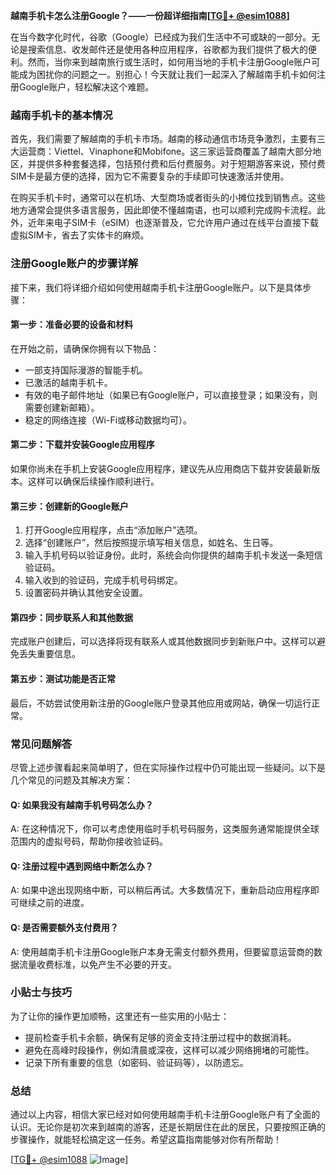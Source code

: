 **越南手机卡怎么注册Google？——一份超详细指南[[TG💪+ @esim1088](https://t.me/s/esim1088)]**

在当今数字化时代，谷歌（Google）已经成为我们生活中不可或缺的一部分。无论是搜索信息、收发邮件还是使用各种应用程序，谷歌都为我们提供了极大的便利。然而，当你来到越南旅行或生活时，如何用当地的手机卡注册Google账户可能成为困扰你的问题之一。别担心！今天就让我们一起深入了解越南手机卡如何注册Google账户，轻松解决这个难题。

### 越南手机卡的基本情况

首先，我们需要了解越南的手机卡市场。越南的移动通信市场竞争激烈，主要有三大运营商：Viettel、Vinaphone和Mobifone。这三家运营商覆盖了越南大部分地区，并提供多种套餐选择，包括预付费和后付费服务。对于短期游客来说，预付费SIM卡是最方便的选择，因为它不需要复杂的手续即可快速激活并使用。

在购买手机卡时，通常可以在机场、大型商场或者街头的小摊位找到销售点。这些地方通常会提供多语言服务，因此即使不懂越南语，也可以顺利完成购卡流程。此外，近年来电子SIM卡（eSIM）也逐渐普及，它允许用户通过在线平台直接下载虚拟SIM卡，省去了实体卡的麻烦。

### 注册Google账户的步骤详解

接下来，我们将详细介绍如何使用越南手机卡注册Google账户。以下是具体步骤：

#### 第一步：准备必要的设备和材料

在开始之前，请确保你拥有以下物品：
- 一部支持国际漫游的智能手机。
- 已激活的越南手机卡。
- 有效的电子邮件地址（如果已有Google账户，可以直接登录；如果没有，则需要创建新邮箱）。
- 稳定的网络连接（Wi-Fi或移动数据均可）。

#### 第二步：下载并安装Google应用程序

如果你尚未在手机上安装Google应用程序，建议先从应用商店下载并安装最新版本。这样可以确保后续操作顺利进行。

#### 第三步：创建新的Google账户

1. 打开Google应用程序，点击“添加账户”选项。
2. 选择“创建账户”，然后按照提示填写相关信息，如姓名、生日等。
3. 输入手机号码以验证身份。此时，系统会向你提供的越南手机卡发送一条短信验证码。
4. 输入收到的验证码，完成手机号码绑定。
5. 设置密码并确认其他安全设置。

#### 第四步：同步联系人和其他数据

完成账户创建后，可以选择将现有联系人或其他数据同步到新账户中。这样可以避免丢失重要信息。

#### 第五步：测试功能是否正常

最后，不妨尝试使用新注册的Google账户登录其他应用或网站，确保一切运行正常。

### 常见问题解答

尽管上述步骤看起来简单明了，但在实际操作过程中仍可能出现一些疑问。以下是几个常见的问题及其解决方案：

#### Q: 如果我没有越南手机号码怎么办？
A: 在这种情况下，你可以考虑使用临时手机号码服务，这类服务通常能提供全球范围内的虚拟号码，帮助你接收验证码。

#### Q: 注册过程中遇到网络中断怎么办？
A: 如果中途出现网络中断，可以稍后再试。大多数情况下，重新启动应用程序即可继续之前的进度。

#### Q: 是否需要额外支付费用？
A: 使用越南手机卡注册Google账户本身无需支付额外费用，但要留意运营商的数据流量收费标准，以免产生不必要的开支。

### 小贴士与技巧

为了让你的操作更加顺畅，这里还有一些实用的小贴士：
- 提前检查手机卡余额，确保有足够的资金支持注册过程中的数据消耗。
- 避免在高峰时段操作，例如清晨或深夜，这样可以减少网络拥堵的可能性。
- 记录下所有重要的信息（如密码、验证码等），以防遗忘。

### 总结

通过以上内容，相信大家已经对如何使用越南手机卡注册Google账户有了全面的认识。无论你是初次来到越南的游客，还是长期居住在此的居民，只要按照正确的步骤操作，就能轻松搞定这一任务。希望这篇指南能够对你有所帮助！

[[TG💪+ @esim1088](https://t.me/s/esim1088) ![Image](https://i.postimg.cc/4NQfJmqS/Snipaste-2025-05-13-00-14-12.png)]